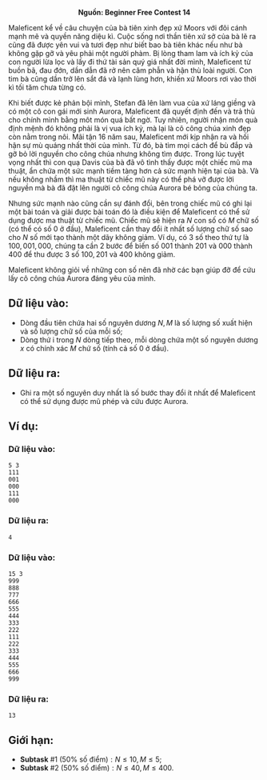 **<center>Nguồn: Beginner Free Contest 14</center>**

Maleficent kể về câu chuyện của bà tiên xinh đẹp xứ Moors với đôi cánh mạnh mẽ và quyền năng diệu kì. Cuộc sống nơi thần tiên xứ sở của bà lẽ ra cũng đã được yên vui và tươi đẹp như biết bao bà tiên khác nếu như bà không gặp gỡ và yêu phải một người phàm. Bị lòng tham lam và ích kỷ của con người lừa lọc và lấy đi thứ tài sản quý giá nhất đời mình, Maleficent từ buồn bã, đau đớn, dần dẫn đã rở nên căm phẫn và hận thù loài người. Con tim bà cũng dần trở lên sắt đá và lạnh lùng hơn, khiến xứ Moors rơi vào thời kì tối tăm chưa từng có.

Khi biết được kẻ phản bội mình, Stefan đã lên làm vua của xứ láng giềng và có một cô con gái mới sinh Aurora, Maleficent đã quyết định đến và trả thù cho chính mình bằng môt món quá bất ngờ. Tuy nhiên, người nhận món quà định mệnh đó không phải là vị vua ích kỷ, mà lại là cô công chúa xinh đẹp còn nằm trong nôi. Mãi tận $16$ năm sau, Maleficent mới kịp nhận ra và hối hận sự mù quáng nhất thời của mình. Từ đó, bà tìm mọi cách để bù đắp và gỡ bỏ lời nguyền cho công chúa nhưng không tìm được. Trong lúc tuyệt vọng nhất thì con quạ Davis của bà đã vô tình thấy được một chiếc mũ ma thuật, ẩn chứa một sức mạnh tiềm tàng hơn cả sức mạnh hiện tại của bà. Và nếu không nhầm thì ma thuật từ chiếc mũ này có thể phá vỡ được lời nguyền mà bà đã đặt lên người cô công chúa Aurora bé bỏng của chúng ta.

Nhưng sức mạnh nào cũng cần sự đánh đổi, bên trong chiếc mũ có ghi lại một bài toán và giải được bài toán đó là điều kiện để Maleficent có thể sử dụng được ma thuật từ chiếc mũ. Chiếc mũ sẽ hiện ra $N$ con số có $M$ chữ số (có thể có số $0$ ở đầu), Maleficent cần thay đổi ít nhất số lượng chữ số sao cho $N$ số mới tạo thành một dãy không giảm. Ví dụ, có $3$ số theo thứ tự là $100, 001, 000$, chúng ta cần $2$ bước để biến số $001$ thành $201$ và $000$ thành $400$ để thu được $3$ số $100, 201$ và $400$ không giảm.

Maleficent không giỏi về những con số nên đã nhờ các bạn giúp đỡ để cứu lấy cô công chúa Aurora đáng yêu của mình.

## Dữ liệu vào:
- Dòng đầu tiên chứa hai số nguyên dương $N, M$ là số lượng số xuất hiện và số lượng chữ số của mỗi số;
- Dòng thứ i trong $N$ dòng tiếp theo, mỗi dòng chứa một số nguyên dương $x$ có chính xác $M$ chứ số (tính cả số $0$ ở đầu).

## Dữ liệu ra:
- Ghi ra một số nguyên duy nhất là số bước thay đổi ít nhất để Maleficent có thể sử dụng được mũ phép và cứu được Aurora.

## Ví dụ:
### Dữ liệu vào:
```
5 3
111
001
000
111
000
```

### Dữ liệu ra:
```
4
```

### Dữ liệu vào:
```
15 3
999
888
777
666
555
444
333
222
111
222
333
444
555
666
999
```

### Dữ liệu ra:
```
13
```

## Giới hạn:
- **Subtask** $\#1\ (50\%\text{ số điểm}): N ≤ 10, M ≤ 5$;
- **Subtask** $\#2\ (50\%\text{ số điểm}): N ≤ 40, M ≤ 400$.